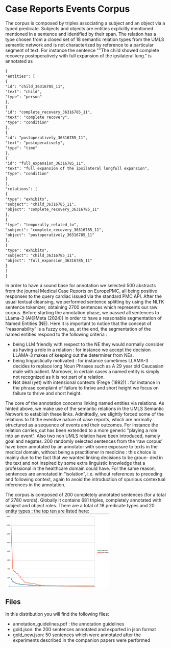 # Case Reports Events Corpus
The corpus is composed by triples associating a subject and an object via a typed predicate.
Subjects and objects are entities explicitly mentioned mentioned in a sentence and identified
by their span. The relation has a type chosen from a closed set of 18 semantic relation types
from the UMLS semantic network and is not characterized by reference to a particular segment
of text. For instance the sentence ""The child showed complete recovery postoperatively
with full expansion of the ipsilateral lung." is annotated as
```
{
"entities": [
{
"id": "child_36316785_11",
"text": "child",
"type": "person"
},
{
"id": "complete_recovery_36316785_11",
"text": "complete recovery",
"type": "condition"
},
{
"id": "postoperatively_36316785_11",
"text": "postoperatively",
"type": "time"
},
{
"id": "full_expansion_36316785_11",
"text": "full expansion of the ipsilateral lungfull expansion",
"type": "condition"
}
],
"relations": [
{
"type": "exhibits",
"subject": "child_36316785_11",
"object": "complete_recovery_36316785_11"
},
{
"type": "temporally_related_to",
"subject": "complete_recovery_36316785_11",
"object": "postoperatively_36316785_11"
},
{
"type": "exhibits",
"subject": "child_36316785_11",
"object": "full_expansion_36316785_11"
}
]
}
```
In order to have a sound base for annotation we selected 500 abstracts from the journal
Medical Case Reports on EuropePMC, all being positive responses to the query cardiac
issued via the standard PMC API. After the usual textual cleansing, we performed sentence
splitting by using the NLTK sentence tokenizer, obtaining 2700 sentences which represents
our raw corpus. Before starting the annotation phase, we passed all sentences to LLama-3
(AI@Meta (2024)) in order to have a reasonable segmentation of Named Entities (NE). Here
it is important to notice that the concept of “reasonability” is a fuzzy one, as, at the end, the
segmentation of the named entities respond to the following criteria :

- being LLM friendly with respect to the NE they would normally consider as having a
role in a relation : for instance we accept the decision LLAMA-3 makes of keeping out
the determiner from NEs.
- being linguistically motivated : for instance sometimes LLAMA-3 decides to replace
long Noun Phrases such as A 29 year old Caucasian male with patient. Moreover,
in certain cases a named entity is simply not recognized as it is not part of a relation.
- Not deal (yet) with intensional contexts (Frege (1892)) : for instance in the phrase
complaint of failure to thrive and short height we focus on failure to thrive and short
height.

The core of the annotation concerns linking named entities via relations. As hinted above,
we make use of the semantic relations in the UMLS Semantic Network to establish these links.
Admittedly, we slightly forced some of the relations to fit the eventive nature of case reports,
which are normally structured as a sequence of events and their outcomes. For instance the
relation carries_out has been extended to a more generic "playing a role into an event".
Also two non UMLS relation have been introduced, namely goal and negates.
200 randomly selected sentences from the ‘raw corpus’ have been annotated by an annotator with some exposure to texts in the medical domain, without being a practitioner in
medicine : this choice is mainly due to the fact that we wanted linking decisions to be groun-
ded in the text and not inspired by some extra linguistic knowledge that a professional in the
healthcare domain could have. For the same reason, sentences are annotated in “isolation”, i.e. without references to preceding and following context,
again to avoid the introduction of spurious contextual inferences in the annotation.

The corpus is composed of 200 completely annotated sentences (for a total of 2780 words).
Globally it contains 681 triples, completely annotated with subject and object roles.
There are a total of 18 predicate types and 20 entity types : the top ten are listed here:
<img width="325" alt="predicate types and  entity types " src="https://github.com/morning-star-1789/case_reports_events_corpus/blob/main/assets/type_dist.png">
## Files
In this distribution you will find the following files:
- annotation_guidelines.pdf : the annotation guidelines
- gold.json: the 200 sentences annotated and exported in json format
- gold_new.json: 50 sentences which were annotated after the experiments described in the companion papers were performed



